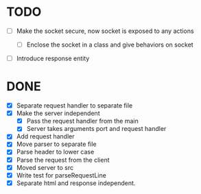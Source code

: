 # TODO

  - [ ] Make the socket secure, now socket is exposed to any actions
    - [ ] Enclose the socket in a class and give behaviors on socket

  - [ ] Introduce response entity


# DONE

  - [x] Separate request handler to separate file
  - [x] Make the server independent
    - [x] Pass the request handler from the main
    - [x] Server takes arguments port and request handler
  - [x] Add request handler
  - [x] Move parser to separate file
  - [x] Parse header to lower case
  - [x] Parse the request from the client
  - [x] Moved server to src
  - [x] Write test for parseRequestLine
  - [x] Separate html and response independent.
